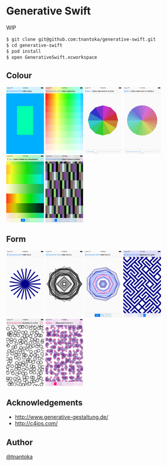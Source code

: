 # Generative Swift

WIP

```
$ git clone git@github.com:tnantoka/generative-swift.git
$ cd generative-swift
$ pod install
$ open GenerativeSwift.xcworkspace
```

## Colour

<img src="/readme/colour/HelloColour.png" width="20%">
<img src="/readme/colour/ColourSpectrum.png" width="20%">
<img src="/readme/colour/ColourSpectrumCircle.png" width="20%">
<img src="/readme/colour/ColourSpectrumCircle2.png" width="20%">

<img src="/readme/colour/ColourPaletteInterpolation.png" width="20%">
<img src="/readme/colour/ColourPaletteRules.png" width="20%">

## Form

<img src="/readme/form/HelloForm.jpg" width="20%">
<img src="/readme/form/HelloForm2.jpg" width="20%">
<img src="/readme/form/HelloForm3.jpg" width="20%">

<img src="/readme/form/AlignmentGrid.png" width="20%">
<img src="/readme/form/MovementGrid.jpg" width="20%">
<img src="/readme/form/MovementGrid2.jpg" width="20%">

## Acknowledgements

- http://www.generative-gestaltung.de/
- http://c4ios.com/

## Author

[@tnantoka](https://twitter.com/tnantoka)

